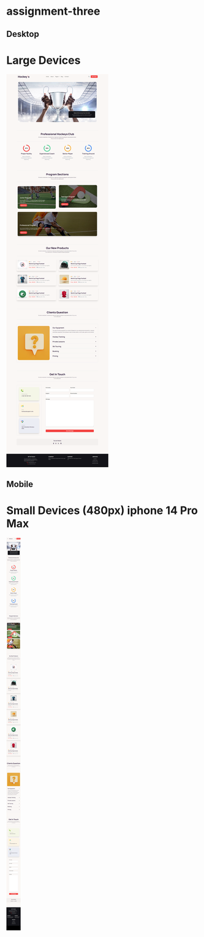 # assignment-three



## Desktop
# Large Devices
![My Image](large.png)


## Mobile
# Small Devices (480px) iphone 14 Pro Max
![My Image](small.png)
